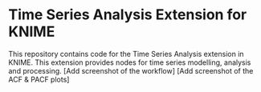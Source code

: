 # Time Series Analysis Extension for KNIME

This repository contains code for the Time Series Analysis extension in KNIME. This extension provides nodes for time series modelling, analysis and processing.
[Add screenshot of the workflow]
[Add screenshot of the ACF & PACF plots]

